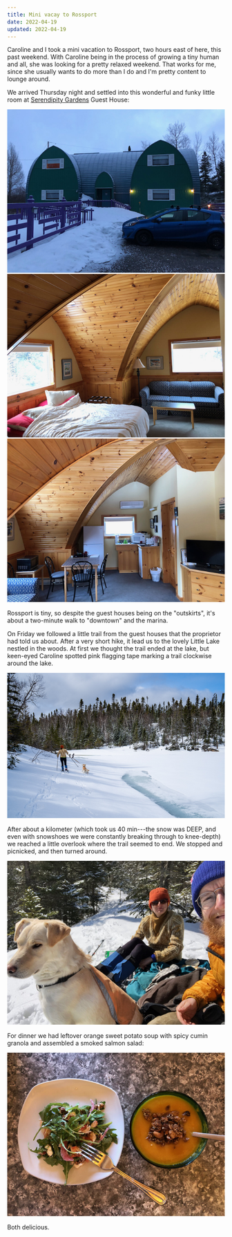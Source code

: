 ```yaml
---
title: Mini vacay to Rossport
date: 2022-04-19
updated: 2022-04-19
---
```

Caroline and I took a mini vacation to Rossport, two hours east of here, this past weekend.  With Caroline being in the process of growing a tiny human and all, she was looking for a pretty relaxed weekend. That works for me, since she usually wants to do more than I do and I'm pretty content to lounge around.

We arrived Thursday night and settled into this wonderful and funky little room at [Serendipity Gardens](http://www.serendipitygardens.ca/) Guest House:

![](IMG_1204.jpeg)
![](IMG_1230.jpeg)
![](IMG_1231.jpeg)

Rossport is tiny, so despite the guest houses being on the "outskirts", it's about a two-minute walk to "downtown" and the marina. 

On Friday we followed a little trail from the guest houses that the proprietor had told us about. After a very short hike, it lead us to the lovely Little Lake nestled in the woods. At first we thought the trail ended at the lake, but keen-eyed Caroline spotted pink flagging tape marking a trail clockwise around the lake.

![](2204_untitled_889.jpg)

After about a kilometer (which took us 40 min---the snow was DEEP, and even with snowshoes we were constantly breaking through to knee-depth) we reached a little overlook where the trail seemed to end. We stopped and picnicked, and then turned around.

![](IMG_1206.jpeg)



For dinner we had leftover orange sweet potato soup with spicy cumin granola and assembled a smoked salmon salad:

![](IMG_1207.jpeg)

Both delicious.
